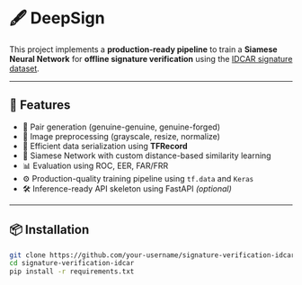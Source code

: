 # 🖋️ DeepSign

This project implements a **production-ready pipeline** to train a **Siamese Neural Network** for **offline signature verification** using the [IDCAR signature dataset](https://www.researchgate.net/publication/335391564_IDCAR_A_New_Indian_Dataset_for_Offline_Signature_Verification).

---

## 🚀 Features

- 🔁 Pair generation (genuine-genuine, genuine-forged)
- 🧼 Image preprocessing (grayscale, resize, normalize)
- 💾 Efficient data serialization using **TFRecord**
- 🧠 Siamese Network with custom distance-based similarity learning
- 📊 Evaluation using ROC, EER, FAR/FRR
- ⚙️ Production-quality training pipeline using `tf.data` and `Keras`
- 🛠️ Inference-ready API skeleton using FastAPI *(optional)*

---

## 📦 Installation

```bash
git clone https://github.com/your-username/signature-verification-idcar.git
cd signature-verification-idcar
pip install -r requirements.txt
